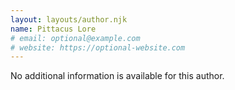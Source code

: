 ```yaml
---
layout: layouts/author.njk
name: Pittacus Lore
# email: optional@example.com
# website: https://optional-website.com
---
```

No additional information is available for this author.

